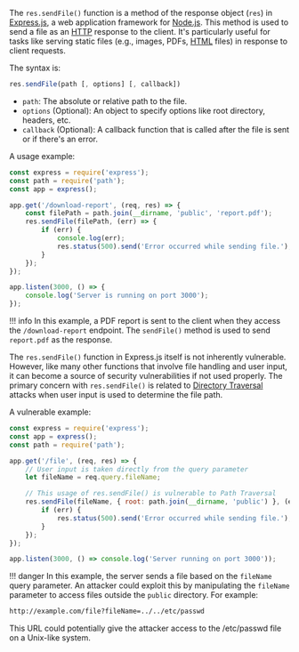 The `res.sendFile()` function is a method of the response object (`res`) in [Express.js](../frameworks/express.md), a web application framework for [Node.js](../misc/node.md). This method is used to send a file as an [HTTP](../web/http.md) response to the client. It's particularly useful for tasks like serving static files (e.g., images, PDFs, [HTML](../web/html.md) files) in response to client requests.

The syntax is:

```js
res.sendFile(path [, options] [, callback])
```

- `path`: The absolute or relative path to the file.
- `options` (Optional): An object to specify options like root directory, headers, etc.
- `callback` (Optional): A callback function that is called after the file is sent or if there's an error.

A usage example:

```js
const express = require('express');
const path = require('path');
const app = express();

app.get('/download-report', (req, res) => {
    const filePath = path.join(__dirname, 'public', 'report.pdf');
    res.sendFile(filePath, (err) => {
        if (err) {
            console.log(err);
            res.status(500).send('Error occurred while sending file.');
        }
    });
});

app.listen(3000, () => {
    console.log('Server is running on port 3000');
});
```

!!! info
    In this example, a PDF report is sent to the client when they access the `/download-report` endpoint. The `sendFile()` method is used to send `report.pdf` as the response.

  
The `res.sendFile()` function in Express.js itself is not inherently vulnerable. However, like many other functions that involve file handling and user input, it can become a source of security vulnerabilities if not used properly. The primary concern with `res.sendFile()` is related to [Directory Traversal](../security/dirtrav.md) attacks when user input is used to determine the file path.

A vulnerable example:

```js
const express = require('express');
const app = express();
const path = require('path');

app.get('/file', (req, res) => {
    // User input is taken directly from the query parameter
    let fileName = req.query.fileName;

    // This usage of res.sendFile() is vulnerable to Path Traversal
    res.sendFile(fileName, { root: path.join(__dirname, 'public') }, (err) => {
        if (err) {
            res.status(500).send('Error occurred while sending file.');
        }
    });
});

app.listen(3000, () => console.log('Server running on port 3000'));
```

!!! danger
    In this example, the server sends a file based on the `fileName` query parameter. An attacker could exploit this by manipulating the `fileName` parameter to access files outside the `public` directory. For example:

```bash
http://example.com/file?fileName=../../etc/passwd
```

This URL could potentially give the attacker access to the /etc/passwd file on a Unix-like system.